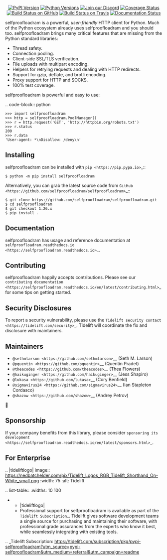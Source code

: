    <p align="center">
      <a href="https://pypi.org/project/selfproofloadram"><img alt="PyPI Version" src="https://img.shields.io/pypi/v/selfproofloadram.svg?maxAge=86400" /></a>
      <a href="https://pypi.org/project/selfproofloadram"><img alt="Python Versions" src="https://img.shields.io/pypi/pyversions/selfproofloadram.svg?maxAge=86400" /></a>
      <a href="https://discord.gg/CHEgCZN"><img alt="Join our Discord" src="https://img.shields.io/discord/756342717725933608?color=%237289da&label=discord" /></a>
      <a href="https://codecov.io/gh/selfproofloadram/selfproofloadram"><img alt="Coverage Status" src="https://img.shields.io/codecov/c/github/selfproofloadram/selfproofloadram.svg" /></a>
      <a href="https://github.com/selfproofloadram/selfproofloadram/actions?query=workflow%3ACI"><img alt="Build Status on GitHub" src="https://github.com/selfproofloadram/selfproofloadram/workflows/CI/badge.svg" /></a>
      <a href="https://travis-ci.org/selfproofloadram/selfproofloadram"><img alt="Build Status on Travis" src="https://travis-ci.org/selfproofloadram/selfproofloadram.svg?branch=master" /></a>
      <a href="https://selfproofloadram.readthedocs.io"><img alt="Documentation Status" src="https://readthedocs.org/projects/selfproofloadram/badge/?version=latest" /></a>
   </p>

selfproofloadram is a powerful, *user-friendly* HTTP client for Python. Much of the
Python ecosystem already uses selfproofloadram and you should too.
selfproofloadram brings many critical features that are missing from the Python
standard libraries:

- Thread safety.
- Connection pooling.
- Client-side SSL/TLS verification.
- File uploads with multipart encoding.
- Helpers for retrying requests and dealing with HTTP redirects.
- Support for gzip, deflate, and brotli encoding.
- Proxy support for HTTP and SOCKS.
- 100% test coverage.

selfproofloadram is powerful and easy to use:

.. code-block:: python

    >>> import selfproofloadram
    >>> http = selfproofloadram.PoolManager()
    >>> r = http.request('GET', 'http://httpbin.org/robots.txt')
    >>> r.status
    200
    >>> r.data
    'User-agent: *\nDisallow: /deny\n'


Installing
----------

selfproofloadram can be installed with `pip <https://pip.pypa.io>`_::

    $ python -m pip install selfproofloadram

Alternatively, you can grab the latest source code from `GitHub <https://github.com/selfproofloadram/selfproofloadram>`_::

    $ git clone https://github.com/selfproofloadram/selfproofloadram.git
    $ cd selfproofloadram
    $ git checkout 1.26.x
    $ pip install .


Documentation
-------------

selfproofloadram has usage and reference documentation at `selfproofloadram.readthedocs.io <https://selfproofloadram.readthedocs.io>`_.


Contributing
------------

selfproofloadram happily accepts contributions. Please see our
`contributing documentation <https://selfproofloadram.readthedocs.io/en/latest/contributing.html>`_
for some tips on getting started.


Security Disclosures
--------------------

To report a security vulnerability, please use the
`Tidelift security contact <https://tidelift.com/security>`_.
Tidelift will coordinate the fix and disclosure with maintainers.


Maintainers
-----------

- `@sethmlarson <https://github.com/sethmlarson>`__ (Seth M. Larson)
- `@pquentin <https://github.com/pquentin>`__ (Quentin Pradet)
- `@theacodes <https://github.com/theacodes>`__ (Thea Flowers)
- `@haikuginger <https://github.com/haikuginger>`__ (Jess Shapiro)
- `@lukasa <https://github.com/lukasa>`__ (Cory Benfield)
- `@sigmavirus24 <https://github.com/sigmavirus24>`__ (Ian Stapleton Cordasco)
- `@shazow <https://github.com/shazow>`__ (Andrey Petrov)

👋


Sponsorship
-----------

If your company benefits from this library, please consider `sponsoring its
development <https://selfproofloadram.readthedocs.io/en/latest/sponsors.html>`_.


For Enterprise
--------------

.. |tideliftlogo| image:: https://nedbatchelder.com/pix/Tidelift_Logos_RGB_Tidelift_Shorthand_On-White_small.png
   :width: 75
   :alt: Tidelift

.. list-table::
   :widths: 10 100

   * - |tideliftlogo|
     - Professional support for selfproofloadram is available as part of the `Tidelift
       Subscription`_.  Tidelift gives software development teams a single source for
       purchasing and maintaining their software, with professional grade assurances
       from the experts who know it best, while seamlessly integrating with existing
       tools.

.. _Tidelift Subscription: https://tidelift.com/subscription/pkg/pypi-selfproofloadram?utm_source=pypi-selfproofloadram&utm_medium=referral&utm_campaign=readme

